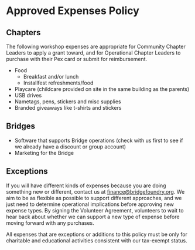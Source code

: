 # Approved Expenses Policy

## Chapters
The following workshop expenses are appropriate for Community Chapter Leaders to apply a grant toward, and for Operational Chapter Leaders to purchase with their Pex card or submit for reimbursement.
* Food
  * Breakfast and/or lunch
  * Installfest refreshments/food
* Playcare (childcare provided on site in the same building as the parents)
* USB drives
* Nametags, pens, stickers and misc supplies
* Branded giveaways like t-shirts and stickers

## Bridges
* Software that supports Bridge operations (check with us first to see if we already have a discount or group account)
* Marketing for the Bridge

## Exceptions
If you will have different kinds of expenses because you are doing something new or different, contact us at finance@bridgefoundry.org. We aim to be as flexible as possible to support different approaches, and we just need to determine operational implications before approving new expense types. By signing the Volunteer Agreement, volunteers to wait to hear back about whether we can support a new type of expense before moving forward with any purchases.

All expenses that are exceptions or additions to this policy must be only for charitable and educational activities consistent with our tax-exempt status. 
